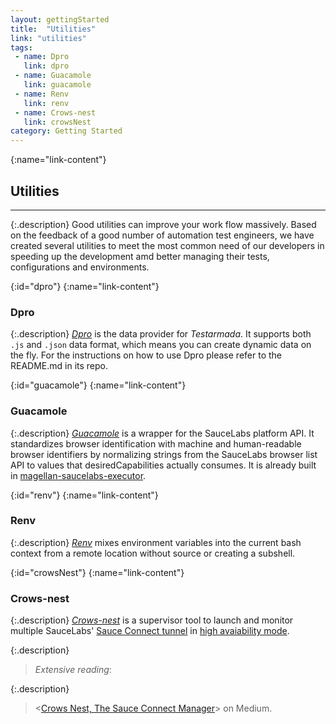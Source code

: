 ```yaml
---
layout: gettingStarted
title:  "Utilities"
link: "utilities"
tags: 
 - name: Dpro
   link: dpro
 - name: Guacamole
   link: guacamole
 - name: Renv
   link: renv
 - name: Crows-nest
   link: crowsNest
category: Getting Started
---
```


{:name="link-content"}
## Utilities
---

{:.description}
Good utilities can improve your work flow massively. Based on the feedback of a good number of automation test engineers, we have created several utilities to meet the most common need of our developers in speeding up the development amd better managing their tests, configurations and environments.

{:id="dpro"}
{:name="link-content"}
### Dpro

{:.description}
_[Dpro](https://github.com/TestArmada/dpro)_ is the data provider for _Testarmada_. It supports both `.js` and `.json` data format, which means you can create dynamic data on the fly. For the instructions on how to use Dpro please refer to the README.md in its repo.

{:id="guacamole"}
{:name="link-content"}
### Guacamole

{:.description}
_[Guacamole](https://github.com/TestArmada/guacamole)_ is a wrapper for the SauceLabs platform API. It standardizes browser identification with machine and human-readable browser identifiers by normalizing strings from the SauceLabs browser list API to values that desiredCapabilities actually consumes. It is already built in [magellan-saucelabs-executor](https://github.com/TestArmada/magellan-saucelabs-executor).

{:id="renv"}
{:name="link-content"}
### Renv

{:.description}
_[Renv](https://github.com/TestArmada/renv)_ mixes environment variables into the current bash context from a remote location without source or creating a subshell.

{:id="crowsNest"}
{:name="link-content"}
### Crows-nest

{:.description}
_[Crows-nest](https://github.com/TestArmada/crows-nest)_ is a supervisor tool to launch and monitor multiple SauceLabs' [Sauce Connect tunnel](https://wiki.saucelabs.com/display/DOCS/Sauce+Connect+Proxy) in [high avaiability mode](https://wiki.saucelabs.com/display/DOCS/High+Availability+Sauce+Connect+Setup).

{:.description}
> _Extensive reading_: 

{:.description}
> <[Crows Nest, The Sauce Connect Manager](https://medium.com/@leizhu/crows-nest-the-sauce-connect-manager-c8489554748b)> on Medium.